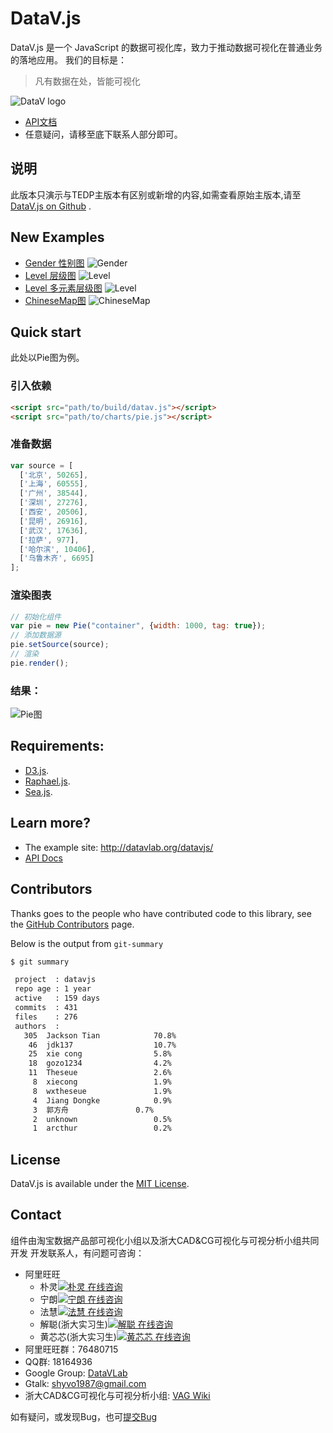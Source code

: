 DataV.js
============
DataV.js 是一个 JavaScript 的数据可视化库，致力于推动数据可视化在普通业务的落地应用。
我们的目标是：
> 凡有数据在处，皆能可视化

![DataV logo](https://raw.github.com/TBEDP/datavjs/master/doc/assets/logo.png)

- [API文档](http://tbedp.github.com/datavjs/index.html)
- 任意疑问，请移至底下联系人部分即可。

## 说明
此版本只演示与TEDP主版本有区别或新增的内容,如需查看原始主版本,请至 [DataV.js on Github](https://github.com/TBEDP/datavjs) .

## New Examples
- [Gender 性别图](https://github.com/hlqf/datavjs/tree/master/example/gender)
![Gender](http://nfs.nodeblog.org/d/3/d317bbffe6cc085b63c653e02d4d5373.png)
- [Level 层级图](https://github.com/hlqf/datavjs/tree/master/example/level)
![Level](https://raw.github.com/hlqf/datavjs/master/doc/assets/level.jpg)
- [Level 多元素层级图](https://github.com/hlqf/datavjs/tree/master/example/level)
![Level](https://raw.github.com/hlqf/datavjs/master/doc/assets/level_duo.jpg)
- [ChineseMap图](https://github.com/hlqf/datavjs/tree/master/example/chinamap)
![ChineseMap](https://raw.github.com/hlqf/datavjs/master/doc/assets/chinesemap.jpg)


## Quick start
此处以Pie图为例。

### 引入依赖

```html
<script src="path/to/build/datav.js"></script>
<script src="path/to/charts/pie.js"></script>
```

### 准备数据

```js
var source = [
  ['北京', 50265],
  ['上海', 60555],
  ['广州', 38544],
  ['深圳', 27276],
  ['西安', 20506],
  ['昆明', 26916],
  ['武汉', 17636],
  ['拉萨', 977],
  ['哈尔滨', 10406],
  ['乌鲁木齐', 6695]
];
```

### 渲染图表

```js
// 初始化组件
var pie = new Pie("container", {width: 1000, tag: true});
// 添加数据源
pie.setSource(source);
// 渲染
pie.render();
```

### 结果：

![Pie图](https://raw.github.com/TBEDP/datavjs/master/doc/assets/pie.jpg)

## Requirements:
* [D3.js](https://github.com/mbostock/d3).
* [Raphael.js](http://raphaeljs.com/).
* [Sea.js](https://github.com/seajs/seajs).

## Learn more?
- The example site: <http://datavlab.org/datavjs/>
- [API Docs](http://tbedp.github.com/datavjs/)

## Contributors
Thanks goes to the people who have contributed code to this library, see the [GitHub Contributors](https://github.com/TBEDP/datavjs/graphs/contributors) page.

Below is the output from `git-summary`

```bash
$ git summary 

 project  : datavjs
 repo age : 1 year
 active   : 159 days
 commits  : 431
 files    : 276
 authors  : 
   305  Jackson Tian            70.8%
    46  jdk137                  10.7%
    25  xie cong                5.8%
    18  gozo1234                4.2%
    11  Theseue                 2.6%
     8  xiecong                 1.9%
     8  wxtheseue               1.9%
     4  Jiang Dongke            0.9%
     3  郭方舟               0.7%
     2  unknown                 0.5%
     1  arcthur                 0.2%
```

## License

DataV.js is available under the [MIT License](https://github.com/TBEDP/datavjs/blob/master/MIT-License).

## Contact

组件由淘宝数据产品部可视化小组以及浙大CAD&CG可视化与可视分析小组共同开发
开发联系人，有问题可咨询：

- 阿里旺旺
  - 朴灵[![朴灵 在线咨询](http://amos1.taobao.com/online.ww?v=2&uid=%E6%9C%B4%E7%81%B5&s=1)](http://amos1.taobao.com/msg.ww?v=2&uid=%E6%9C%B4%E7%81%B5&s=1)
  - 宁朗[![宁朗 在线咨询](http://amos1.taobao.com/online.ww?v=2&uid=%E5%AE%81%E6%9C%97&s=1)](http://amos1.taobao.com/msg.ww?v=2&uid=%E5%AE%81%E6%9C%97&s=1)
  - 法慧[![法慧  在线咨询](http://amos1.taobao.com/online.ww?v=2&uid=%E6%B3%95%E6%85%A7&s=1)](http://amos1.taobao.com/msg.ww?v=2&uid=%E6%B3%95%E6%85%A7&s=1)
  - 解聪(浙大实习生)[![解聪  在线咨询](http://amos1.taobao.com/online.ww?v=2&uid=%E9%95%BF%E4%BA%AD%E7%9A%84%E8%8B%8F%E5%B9%95%E9%81%AE&s=1)](http://amos1.taobao.com/msg.ww?v=2&uid=%E9%95%BF%E4%BA%AD%E7%9A%84%E8%8B%8F%E5%B9%95%E9%81%AE&s=1)
  - 黄芯芯(浙大实习生)[![黄芯芯  在线咨询](http://amos1.taobao.com/online.ww?v=2&uid=littlemonkey007&s=1)](http://amos1.taobao.com/msg.ww?v=2&uid=littlemonkey007&s=1)
- 阿里旺旺群：76480715
- QQ群: 18164936
- Google Group: [DataVLab](http://groups.google.com/group/datavlab)
- Gtalk: <shyvo1987@gmail.com>
- 浙大CAD&CG可视化与可视分析小组: [VAG Wiki](http://www.cad.zju.edu.cn/home/vagwiki/index.php)

如有疑问，或发现Bug，也可[提交Bug](https://github.com/TBEDP/datavjs/issues/new)
